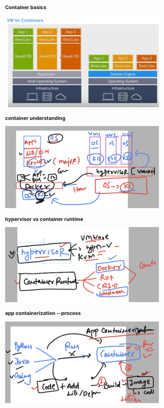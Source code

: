### Container basics 

<img src="vm1.png">

### container understanding 

<img src="c1.png">

### hypervisor vs container runtime

<img src="cr.png">

### app containerization --process

<img src="appc.png">

